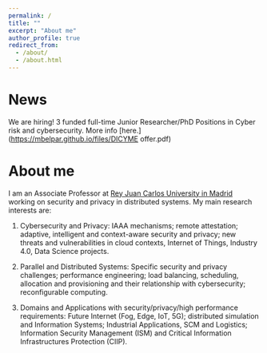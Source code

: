 ```yaml
---
permalink: /
title: ""
excerpt: "About me"
author_profile: true
redirect_from: 
  - /about/
  - /about.html
---
```


News
======
We are hiring! 3 funded full-time Junior Researcher/PhD Positions in Cyber risk and cybersecurity. More info [here.](https://mbelpar.github.io/files/DICYME offer.pdf)


About me
======
I am an Associate Professor at [Rey Juan Carlos University in Madrid](https://gestion2.urjc.es/pdi/ver/marta.beltran) working on security and privacy in distributed systems. My main research interests are:

1. Cybersecurity and Privacy: IAAA mechanisms; remote attestation; adaptive, intelligent and context-aware security and privacy; new threats and vulnerabilities in cloud contexts, Internet of Things, Industry 4.0, Data Science projects.

2. Parallel and Distributed Systems: Specific security and privacy challenges; performance engineering; load balancing, scheduling, allocation and provisioning and their relationship with cybersecurity; reconfigurable computing.

3. Domains and Applications with security/privacy/high performance requirements:  Future Internet (Fog, Edge, IoT, 5G); distributed simulation and Information Systems; Industrial Applications, SCM and Logistics; Information Security Management (ISM) and Critical Information Infrastructures Protection (CIIP).
